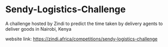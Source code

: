 # Sendy-Logistics-Challenge

A challenge hosted by Zindi to predict the time taken by delivery agents to deliver goods in Nairobi, Kenya

website link: https://zindi.africa/competitions/sendy-logistics-challenge

